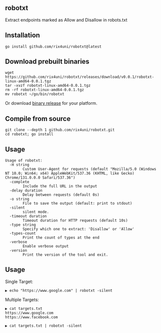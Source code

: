 ## robotxt

Extract endpoints marked as Allow and Disallow in robots.txt

## Installation
```
go install github.com/rix4uni/robotxt@latest
```

## Download prebuilt binaries
```
wget https://github.com/rix4uni/robotxt/releases/download/v0.0.1/robotxt-linux-amd64-0.0.1.tgz
tar -xvzf robotxt-linux-amd64-0.0.1.tgz
rm -rf robotxt-linux-amd64-0.0.1.tgz
mv robotxt ~/go/bin/robotxt
```
Or download [binary release](https://github.com/rix4uni/robotxt/releases) for your platform.

## Compile from source
```
git clone --depth 1 github.com/rix4uni/robotxt.git
cd robotxt; go install
```

## Usage
```
Usage of robotxt:
  -H string
        Custom User-Agent for requests (default "Mozilla/5.0 (Windows NT 10.0; Win64; x64) AppleWebKit/537.36 (KHTML, like Gecko) Chrome/131.0.0.0 Safari/537.36")
  -complete
        Include the full URL in the output
  -delay duration
        Delay between requests (default 0s)
  -o string
        File to save the output (default: print to stdout)
  -silent
        silent mode.
  -timeout duration
        Timeout duration for HTTP requests (default 10s)
  -type string
        Specify which one to extract: 'Disallow' or 'Allow'
  -types-count
        Print the count of types at the end
  -verbose
        Enable verbose output
  -version
        Print the version of the tool and exit.
```

## Usage
Single Target:
```
▶ echo "https://www.google.com" | robotxt -silent
```

Multiple Targets:
```
▶ cat targets.txt
https://www.google.com
https://www.facebook.com

▶ cat targets.txt | robotxt -silent
```